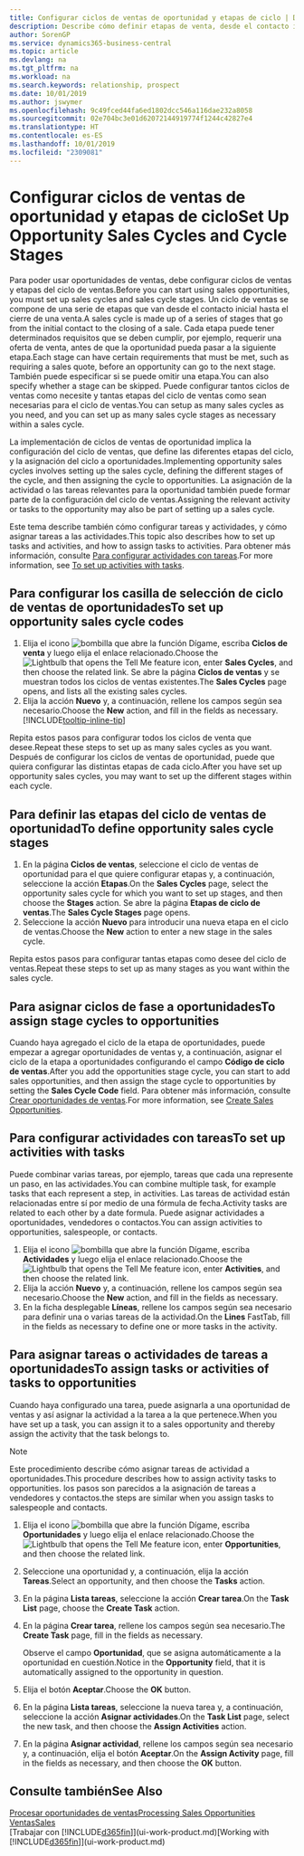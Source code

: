 ```yaml
---
title: Configurar ciclos de ventas de oportunidad y etapas de ciclo | Documentos de Microsoft
description: Describe cómo definir etapas de venta, desde el contacto inicial hasta el cierre, para crear un ciclo de venta y asignarlo a las oportunidades en Business Central.
author: SorenGP
ms.service: dynamics365-business-central
ms.topic: article
ms.devlang: na
ms.tgt_pltfrm: na
ms.workload: na
ms.search.keywords: relationship, prospect
ms.date: 10/01/2019
ms.author: jswymer
ms.openlocfilehash: 9c49fced44fa6ed1802dcc546a116dae232a8058
ms.sourcegitcommit: 02e704bc3e01d62072144919774f1244c42827e4
ms.translationtype: HT
ms.contentlocale: es-ES
ms.lasthandoff: 10/01/2019
ms.locfileid: "2309081"
---
```

# <a name="set-up-opportunity-sales-cycles-and-cycle-stages"></a><span data-ttu-id="28c68-103">Configurar ciclos de ventas de oportunidad y etapas de ciclo</span><span class="sxs-lookup"><span data-stu-id="28c68-103">Set Up Opportunity Sales Cycles and Cycle Stages</span></span>
<span data-ttu-id="28c68-104">Para poder usar oportunidades de ventas, debe configurar ciclos de ventas y etapas del ciclo de ventas.</span><span class="sxs-lookup"><span data-stu-id="28c68-104">Before you can start using sales opportunities, you must set up sales cycles and sales cycle stages.</span></span> <span data-ttu-id="28c68-105">Un ciclo de ventas se compone de una serie de etapas que van desde el contacto inicial hasta el cierre de una venta.</span><span class="sxs-lookup"><span data-stu-id="28c68-105">A sales cycle is made up of a series of stages that go from the initial contact to the closing of a sale.</span></span> <span data-ttu-id="28c68-106">Cada etapa puede tener determinados requisitos que se deben cumplir, por ejemplo, requerir una oferta de venta, antes de que la oportunidad pueda pasar a la siguiente etapa.</span><span class="sxs-lookup"><span data-stu-id="28c68-106">Each stage can have certain requirements that must be met, such as requiring a sales quote, before an opportunity can go to the next stage.</span></span> <span data-ttu-id="28c68-107">También puede especificar si se puede omitir una etapa.</span><span class="sxs-lookup"><span data-stu-id="28c68-107">You can also specify whether a stage can be skipped.</span></span> <span data-ttu-id="28c68-108">Puede configurar tantos ciclos de ventas como necesite y tantas etapas del ciclo de ventas como sean necesarias para el ciclo de ventas.</span><span class="sxs-lookup"><span data-stu-id="28c68-108">You can setup as many sales cycles as you need, and you can set up as many sales cycle stages as necessary within a sales cycle.</span></span>

<span data-ttu-id="28c68-109">La implementación de ciclos de ventas de oportunidad implica la configuración del ciclo de ventas, que define las diferentes etapas del ciclo, y la asignación del ciclo a oportunidades.</span><span class="sxs-lookup"><span data-stu-id="28c68-109">Implementing opportunity sales cycles involves setting up the sales cycle, defining the different stages of the cycle, and then assigning the cycle to opportunities.</span></span> <span data-ttu-id="28c68-110">La asignación de la actividad o las tareas relevantes para la oportunidad también puede formar parte de la configuración del ciclo de ventas.</span><span class="sxs-lookup"><span data-stu-id="28c68-110">Assigning the relevant activity or tasks to the opportunity may also be part of setting up a sales cycle.</span></span>

<span data-ttu-id="28c68-111">Este tema describe también cómo configurar tareas y actividades, y cómo asignar tareas a las actividades.</span><span class="sxs-lookup"><span data-stu-id="28c68-111">This topic also describes how to set up tasks and activities, and how to assign tasks to activities.</span></span> <span data-ttu-id="28c68-112">Para obtener más información, consulte [Para configurar actividades con tareas](marketing-how-setup-opportunity-sales-cycles-stages.md#to-set-up-activities-with-tasks).</span><span class="sxs-lookup"><span data-stu-id="28c68-112">For more information, see [To set up activities with tasks](marketing-how-setup-opportunity-sales-cycles-stages.md#to-set-up-activities-with-tasks).</span></span>

## <a name="to-set-up-opportunity-sales-cycle-codes"></a><span data-ttu-id="28c68-113">Para configurar los casilla de selección de ciclo de ventas de oportunidades</span><span class="sxs-lookup"><span data-stu-id="28c68-113">To set up opportunity sales cycle codes</span></span>
1. <span data-ttu-id="28c68-114">Elija el icono ![bombilla que abre la función Dígame](media/ui-search/search_small.png "Dígame que desea hacer"), escriba **Ciclos de venta** y luego elija el enlace relacionado.</span><span class="sxs-lookup"><span data-stu-id="28c68-114">Choose the ![Lightbulb that opens the Tell Me feature](media/ui-search/search_small.png "Tell me what you want to do") icon, enter **Sales Cycles**, and then choose the related link.</span></span> <span data-ttu-id="28c68-115">Se abre la página **Ciclos de ventas** y se muestran todos los ciclos de ventas existentes.</span><span class="sxs-lookup"><span data-stu-id="28c68-115">The **Sales Cycles** page opens, and lists all the existing sales cycles.</span></span>
2. <span data-ttu-id="28c68-116">Elija la acción **Nuevo** y, a continuación, rellene los campos según sea necesario.</span><span class="sxs-lookup"><span data-stu-id="28c68-116">Choose the **New** action, and fill in the fields as necessary.</span></span> [!INCLUDE[tooltip-inline-tip](includes/tooltip-inline-tip_md.md)]

<span data-ttu-id="28c68-117">Repita estos pasos para configurar todos los ciclos de venta que desee.</span><span class="sxs-lookup"><span data-stu-id="28c68-117">Repeat these steps to set up as many sales cycles as you want.</span></span> <span data-ttu-id="28c68-118">Después de configurar los ciclos de ventas de oportunidad, puede que quiera configurar las distintas etapas de cada ciclo.</span><span class="sxs-lookup"><span data-stu-id="28c68-118">After you have set up opportunity sales cycles, you may want to set up the different stages within each cycle.</span></span>

## <a name="to-define-opportunity-sales-cycle-stages"></a><span data-ttu-id="28c68-119">Para definir las etapas del ciclo de ventas de oportunidad</span><span class="sxs-lookup"><span data-stu-id="28c68-119">To define opportunity sales cycle stages</span></span>
1. <span data-ttu-id="28c68-120">En la página **Ciclos de ventas**, seleccione el ciclo de ventas de oportunidad para el que quiere configurar etapas y, a continuación, seleccione la acción **Etapas**.</span><span class="sxs-lookup"><span data-stu-id="28c68-120">On the **Sales Cycles** page, select the opportunity sales cycle for which you want to set up stages, and then choose the **Stages** action.</span></span> <span data-ttu-id="28c68-121">Se abre la página **Etapas de ciclo de ventas**.</span><span class="sxs-lookup"><span data-stu-id="28c68-121">The **Sales Cycle Stages** page opens.</span></span>
2. <span data-ttu-id="28c68-122">Seleccione la acción **Nuevo** para introducir una nueva etapa en el ciclo de ventas.</span><span class="sxs-lookup"><span data-stu-id="28c68-122">Choose the **New** action to enter a new stage in the sales cycle.</span></span>

<span data-ttu-id="28c68-123">Repita estos pasos para configurar tantas etapas como desee del ciclo de ventas.</span><span class="sxs-lookup"><span data-stu-id="28c68-123">Repeat these steps to set up as many stages as you want within the sales cycle.</span></span>

## <a name="to-assign-stage-cycles-to-opportunities"></a><span data-ttu-id="28c68-124">Para asignar ciclos de fase a oportunidades</span><span class="sxs-lookup"><span data-stu-id="28c68-124">To assign stage cycles to opportunities</span></span>
<span data-ttu-id="28c68-125">Cuando haya agregado el ciclo de la etapa de oportunidades, puede empezar a agregar oportunidades de ventas y, a continuación, asignar el ciclo de la etapa a oportunidades configurando el campo **Código de ciclo de ventas**.</span><span class="sxs-lookup"><span data-stu-id="28c68-125">After you add the opportunities stage cycle, you can start to add sales opportunities, and then assign the stage cycle to opportunities by setting the **Sales Cycle Code** field.</span></span> <span data-ttu-id="28c68-126">Para obtener más información, consulte [Crear oportunidades de ventas](marketing-how-create-opportunities.md).</span><span class="sxs-lookup"><span data-stu-id="28c68-126">For more information, see [Create Sales Opportunities](marketing-how-create-opportunities.md).</span></span>

## <a name="to-set-up-activities-with-tasks"></a><span data-ttu-id="28c68-127">Para configurar actividades con tareas</span><span class="sxs-lookup"><span data-stu-id="28c68-127">To set up activities with tasks</span></span>
<span data-ttu-id="28c68-128">Puede combinar varias tareas, por ejemplo, tareas que cada una represente un paso, en las actividades.</span><span class="sxs-lookup"><span data-stu-id="28c68-128">You can combine multiple task, for example tasks that each represent a step, in activities.</span></span> <span data-ttu-id="28c68-129">Las tareas de actividad están relacionadas entre sí por medio de una fórmula de fecha.</span><span class="sxs-lookup"><span data-stu-id="28c68-129">Activity tasks are related to each other by a date formula.</span></span> <span data-ttu-id="28c68-130">Puede asignar actividades a oportunidades, vendedores o contactos.</span><span class="sxs-lookup"><span data-stu-id="28c68-130">You can assign activities to opportunities, salespeople, or contacts.</span></span>

1. <span data-ttu-id="28c68-131">Elija el icono ![bombilla que abre la función Dígame](media/ui-search/search_small.png "Dígame que desea hacer"), escriba **Actividades** y luego elija el enlace relacionado.</span><span class="sxs-lookup"><span data-stu-id="28c68-131">Choose the ![Lightbulb that opens the Tell Me feature](media/ui-search/search_small.png "Tell me what you want to do") icon, enter **Activities**, and then choose the related link.</span></span>
2. <span data-ttu-id="28c68-132">Elija la acción **Nuevo** y, a continuación, rellene los campos según sea necesario.</span><span class="sxs-lookup"><span data-stu-id="28c68-132">Choose the **New** action, and fill in the fields as necessary.</span></span>
3. <span data-ttu-id="28c68-133">En la ficha desplegable **Líneas**, rellene los campos según sea necesario para definir una o varias tareas de la actividad.</span><span class="sxs-lookup"><span data-stu-id="28c68-133">On the **Lines** FastTab, fill in the fields as necessary to define one or more tasks in the activity.</span></span>

## <a name="to-assign-tasks-or-activities-of-tasks-to-opportunities"></a><span data-ttu-id="28c68-134">Para asignar tareas o actividades de tareas a oportunidades</span><span class="sxs-lookup"><span data-stu-id="28c68-134">To assign tasks or activities of tasks to opportunities</span></span>
<span data-ttu-id="28c68-135">Cuando haya configurado una tarea, puede asignarla a una oportunidad de ventas y así asignar la actividad a la tarea a la que pertenece.</span><span class="sxs-lookup"><span data-stu-id="28c68-135">When you have set up a task, you can assign it to a sales opportunity and thereby assign the activity that the task belongs to.</span></span>

> [!NOTE]  
>   <span data-ttu-id="28c68-136">Este procedimiento describe cómo asignar tareas de actividad a oportunidades.</span><span class="sxs-lookup"><span data-stu-id="28c68-136">This procedure describes how to assign activity tasks to opportunities.</span></span> <span data-ttu-id="28c68-137">los pasos son parecidos a la asignación de tareas a vendedores y contactos.</span><span class="sxs-lookup"><span data-stu-id="28c68-137">the steps are similar when you assign tasks to salespeople and contacts.</span></span>

1. <span data-ttu-id="28c68-138">Elija el icono ![bombilla que abre la función Dígame](media/ui-search/search_small.png "Dígame que desea hacer"), escriba **Oportunidades** y luego elija el enlace relacionado.</span><span class="sxs-lookup"><span data-stu-id="28c68-138">Choose the ![Lightbulb that opens the Tell Me feature](media/ui-search/search_small.png "Tell me what you want to do") icon, enter **Opportunities**, and then choose the related link.</span></span>
2. <span data-ttu-id="28c68-139">Seleccione una oportunidad y, a continuación, elija la acción **Tareas**.</span><span class="sxs-lookup"><span data-stu-id="28c68-139">Select an opportunity, and then choose the **Tasks** action.</span></span>
3. <span data-ttu-id="28c68-140">En la página **Lista tareas**, seleccione la acción **Crear tarea**.</span><span class="sxs-lookup"><span data-stu-id="28c68-140">On the **Task List** page, choose the **Create Task** action.</span></span>
4.  <span data-ttu-id="28c68-141">En la página **Crear tarea**, rellene los campos según sea necesario.</span><span class="sxs-lookup"><span data-stu-id="28c68-141">The **Create Task** page, fill in the fields as necessary.</span></span>

    <span data-ttu-id="28c68-142">Observe el campo **Oportunidad**, que se asigna automáticamente a la oportunidad en cuestión.</span><span class="sxs-lookup"><span data-stu-id="28c68-142">Notice in the **Opportunity** field, that it is automatically assigned to the opportunity in question.</span></span>
5. <span data-ttu-id="28c68-143">Elija el botón **Aceptar**.</span><span class="sxs-lookup"><span data-stu-id="28c68-143">Choose the **OK** button.</span></span>
6. <span data-ttu-id="28c68-144">En la página **Lista tareas**, seleccione la nueva tarea y, a continuación, seleccione la acción **Asignar actividades**.</span><span class="sxs-lookup"><span data-stu-id="28c68-144">On the **Task List** page, select the new task, and then choose the **Assign Activities** action.</span></span>
7. <span data-ttu-id="28c68-145">En la página **Asignar actividad**, rellene los campos según sea necesario y, a continuación, elija el botón **Aceptar**.</span><span class="sxs-lookup"><span data-stu-id="28c68-145">On the **Assign Activity** page, fill in the fields as necessary, and then choose the **OK** button.</span></span>

## <a name="see-also"></a><span data-ttu-id="28c68-146">Consulte también</span><span class="sxs-lookup"><span data-stu-id="28c68-146">See Also</span></span>
[<span data-ttu-id="28c68-147">Procesar oportunidades de ventas</span><span class="sxs-lookup"><span data-stu-id="28c68-147">Processing Sales Opportunities</span></span>](marketing-processing-sales-opportunities.md)  
[<span data-ttu-id="28c68-148">Ventas</span><span class="sxs-lookup"><span data-stu-id="28c68-148">Sales</span></span>](sales-manage-sales.md)  
<span data-ttu-id="28c68-149">[Trabajar con [!INCLUDE[d365fin](includes/d365fin_md.md)]](ui-work-product.md)</span><span class="sxs-lookup"><span data-stu-id="28c68-149">[Working with [!INCLUDE[d365fin](includes/d365fin_md.md)]](ui-work-product.md)</span></span>
